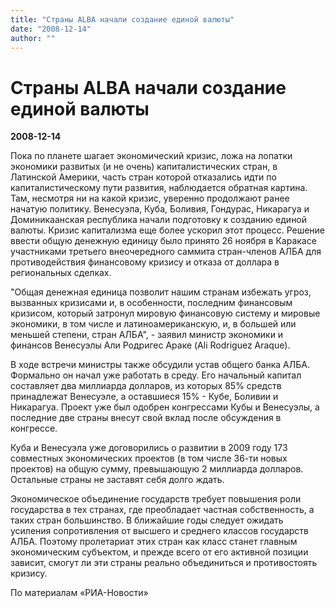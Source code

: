 ```yaml
---
title: "Страны ALBA начали создание единой валюты"
date: "2008-12-14"
author: ""
---
```


# Страны ALBA начали создание единой валюты

**2008-12-14** 

Пока по планете шагает экономический кризис, ложа на лопатки экономики развитых (и не очень) капиталистических стран, в Латинской Америки, часть стран которой отказались идти по капиталистическому пути развития, наблюдается обратная картина. Там, несмотря ни на какой кризис, уверенно продолжают ранее начатую политику. Венесуэла, Куба, Боливия, Гондурас, Никарагуа и Доминикаанская республика начали подготовку к созданию единой валюты. Кризис капитализма еще более ускорил этот процесс. Решение ввести общую денежную единицу было принято 26 ноября в Каракасе участниками третьего внеочередного саммита стран-членов АЛБА для противодействия финансовому кризису и отказа от доллара в региональных сделках.

"Общая денежная единица позволит нашим странам избежать угроз, вызванных кризисами и, в особенности, последним финансовым кризисом, который затронул мировую финансовую систему и мировые экономики, в том числе и латиноамериканскую, и, в большей или меньшей степени, стран АЛБА", - заявил министр экономики и финансов Венесуэлы Али Родригес Араке (Ali Rodriguez Araque).

В ходе встречи министры также обсудили устав общего банка АЛБА. Формально он начал уже работать в среду. Его начальный капитал составляет два миллиарда долларов, из которых 85% средств принадлежат Венесуэле, а оставшиеся 15% - Кубе, Боливии и Никарагуа. Проект уже был одобрен конгрессами Кубы и Венесуэлы, а последние две страны внесут свой вклад после обсуждения в конгрессе.

Куба и Венесуэла уже договорились о развитии в 2009 году 173 совместных экономических проектов (в том числе 36-ти новых проектов) на общую сумму, превышающую 2 миллиарда долларов. Остальные страны не заставят себя долго ждать.

Экономическое объединение государств требует повышения роли государства в тех странах, где преобладает частная собственность, а таких стран большинство. В ближайшие годы следует ожидать усиления сопротивления от высшего и среднего классов государств АЛБА. Поэтому пролетариат этих стран как класс станет главным экономическим субъектом, и прежде всего от его активной позиции зависит, смогут ли эти страны реально объединиться и противостоять кризису.

По материалам «РИА-Новости»